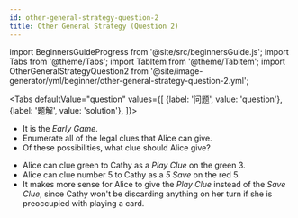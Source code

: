 ```yaml
---
id: other-general-strategy-question-2
title: Other General Strategy (Question 2)
---
```


import BeginnersGuideProgress from '@site/src/beginnersGuide.js';
import Tabs from '@theme/Tabs';
import TabItem from '@theme/TabItem';
import OtherGeneralStrategyQuestion2 from '@site/image-generator/yml/beginner/other-general-strategy-question-2.yml';

<BeginnersGuideProgress id="other-general-strategy-question-2" />

<!-- lint disable no-undefined-references -->

<Tabs
  defaultValue="question"
  values={[
    {label: '问题', value: 'question'},
    {label: '题解', value: 'solution'},
  ]}>
<TabItem value="question">

- It is the *Early Game*.
- Enumerate all of the legal clues that Alice can give.
- Of these possibilities, what clue should Alice give?

</TabItem>
<TabItem value="solution">

- Alice can clue green to Cathy as a *Play Clue* on the green 3.
- Alice can clue number 5 to Cathy as a *5 Save* on the red 5.
- It makes more sense for Alice to give the *Play Clue* instead of the *Save Clue*, since Cathy won't be discarding anything on her turn if she is preoccupied with playing a card.

</TabItem>
</Tabs>

<OtherGeneralStrategyQuestion2 />
